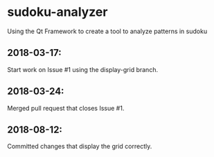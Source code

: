 # sudoku-analyzer
Using the Qt Framework to create a tool to analyze patterns in sudoku

## 2018-03-17: 
Start work on Issue #1 using the display-grid branch.

## 2018-03-24:
Merged pull request that closes Issue #1.

## 2018-08-12:
Committed changes that display the grid correctly.
